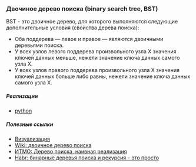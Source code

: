 ### Двочиное дерево поиска (binary search tree, BST)
BST - это двоичное дерево, для которого выполняются следующие дополнительные условия (свойства дерева поиска):
- Оба поддерева — левое и правое — являются двоичными деревьями поиска.
- У всех узлов левого поддерева произвольного узла X значения ключей данных меньше, нежели значение ключа данных самого узла X.
- У всех узлов правого поддерева произвольного узла X значения ключей данных больше либо равны, нежели значение ключа данных самого узла X.

##### Реализации
- [python](python/BST.py)

##### Полезные ссылки
- [Визуализация](https://www.cs.usfca.edu/~galles/visualization/BST.html)
- [Wiki: двоичное дерево поиска](https://ru.wikipedia.org/wiki/%D0%94%D0%B2%D0%BE%D0%B8%D1%87%D0%BD%D0%BE%D0%B5_%D0%B4%D0%B5%D1%80%D0%B5%D0%B2%D0%BE_%D0%BF%D0%BE%D0%B8%D1%81%D0%BA%D0%B0)
- [ИТМО: Дерево поиска, наивная реализация](https://neerc.ifmo.ru/wiki/index.php?title=%D0%94%D0%B5%D1%80%D0%B5%D0%B2%D0%BE_%D0%BF%D0%BE%D0%B8%D1%81%D0%BA%D0%B0,_%D0%BD%D0%B0%D0%B8%D0%B2%D0%BD%D0%B0%D1%8F_%D1%80%D0%B5%D0%B0%D0%BB%D0%B8%D0%B7%D0%B0%D1%86%D0%B8%D1%8F)
- [Habr: бинарные деревья поиска и рекурсия – это просто](https://habr.com/ru/post/267855/)
